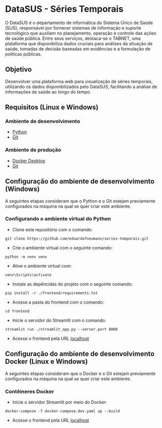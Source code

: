 # DataSUS - Séries Temporais

O DataSUS é o departamento de informática do Sistema Único de Saúde (SUS), responsável por fornecer sistemas de informação e suporte tecnológico que auxiliam no planejamento, operação e controle das ações de saúde pública. Entre seus serviços, destaca-se o TABNET, uma plataforma que disponibiliza dados cruciais para análises da situação de saúde, tomadas de decisão baseadas em evidências e a formulação de políticas públicas.

## Objetivo

Desenvolver uma plataforma web para visualização de séries temporais, utilizando os dados disponibilizados pelo DataSUS, facilitando a análise de informações de saúde ao longo do tempo.

## Requisitos (Linux e Windows)

### Ambiente de desenvolvimento

- [Python](https://www.python.org/)
- [Git](https://git-scm.com/downloads)

### Ambiente de produção

- [Docker Desktop](https://www.docker.com/get-started)
- [Git](https://git-scm.com/downloads)

## Configuração do ambiente de desenvolvimento (Windows)

A seguintes etapas consideram que o Python e o Git estejam previamente configurados na máquina na qual se quer criar este ambiente.

### Configurando o ambiente virtual do Python

- Clone este repositório com o comando:

```
git clone https://github.com/eduardafneumann/series-temporais.git
```

- Crie o ambiente virtual com o seguinte comando:

```
python -m venv venv
```

- Ative o ambiente virtual com:

```
venv\Scripts\activate
```

- Instale as depêncidas do projeto com o seguinte comando:

```
pip install -r ./frontend/requirements.txt
```

- Acesse a pasta do frontend com o comando:

```
cd frontend
```

- Inicie o servidor do Streamlit com o comando:

```
streamlit run ./streamlit_app.py --server.port 8000
```

- Acesse o frontend pela URL [localhost](http://localhost:8000)
  
## Configuração do ambiente de desenvolvimento Docker (Linux e Windows)

A seguintes etapas consideram que o Docker e o Git estejam previamente configurados na máquina na qual se quer criar este ambiente.

### Contêineres Docker

- Inicie o servidor Streamlit por meio do Docker:

```
docker-compose -f docker-compose.dev.yaml up --build
```

- Acesse o frontend pela URL [localhost](http://localhost)
